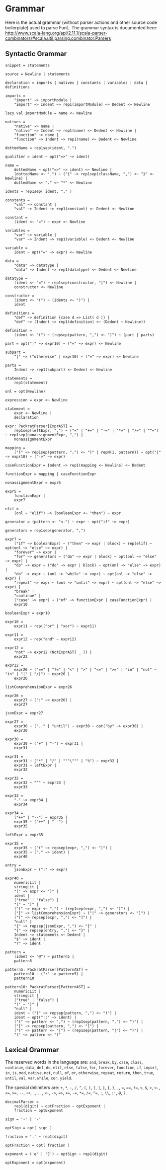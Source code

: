 # Grammar

Here is the actual grammar (without parser actions and other source code boilerplate) used to parse FunL.  The grammar syntax is documented here: <http://www.scala-lang.org/api/2.11.1/scala-parser-combinators/#scala.util.parsing.combinator.Parsers>


## Syntactic Grammar

	snippet = statements
	
	source = Newline | statements

	declaration = imports | natives | constants | variables | data | definitions

	imports =
		"import" ~> importModule |
		"import" ~> Indent ~> rep1(importModule) <~ Dedent <~ Newline

	lazy val importModule = name <~ Newline

	natives =
		"native" ~> name |
		"native" ~> Indent ~> rep1(name) <~ Dedent <~ Newline |
		"function" ~> name |
		"function" ~> Indent ~> rep1(name) <~ Dedent <~ Newline
		
	dottedName = rep1sep(ident, ".")

	qualifier = ident ~ opt("=>" ~> ident)

	name =
		dottedName ~ opt("=>" ~> ident) <~ Newline |
		(dottedName <~ ".") ~ ("{" ~> rep1sep(className, ",") <~ "}" <~ Newline) |
		dottedName <~ "." <~ "*" <~ Newline

	idents = rep1sep( ident, "," )
	
	constants =
		"val" ~> constant |
		"val" ~> Indent ~> rep1(constant) <~ Dedent <~ Newline

	constant =
		(ident <~ "=") ~ expr <~ Newline

	variables =
		"var" ~> variable |
		"var" ~> Indent ~> rep1(variable) <~ Dedent <~ Newline

	variable =
		ident ~ opt("=" ~> expr) <~ Newline

	data =
		"data" ~> datatype |
		"data" ~> Indent ~> rep1(datatype) <~ Dedent <~ Newline

	datatype =
		(ident <~ "=") ~ rep1sep(constructor, "|") <~ Newline |
		constructor <~ Newline

	constructor =
		(ident <~ "(") ~ (idents <~ ")") |
		ident

	definitions =
		"def" ~> definition {case d => List( d )} |
		"def" ~> (Indent ~> rep1(definition) <~ (Dedent ~ Newline))

	definition =
		(ident <~ "(") ~ (repsep(pattern, ",") <~ ")") ~ (part | parts)

	part = opt("|" ~> expr10) ~ ("=" ~> expr) <~ Newline

	subpart =
		"|" ~> ("otherwise" | expr10) ~ ("=" ~> expr) <~ Newline

	parts =
		Indent ~> rep1(subpart) <~ Dedent <~ Newline

	statements =
		rep1(statement)

	onl = opt(Newline)

	expression = expr <~ Newline
	
	statement =
		expr <~ Newline |
		declaration

	expr: PackratParser[ExprAST] =
		rep1sep(leftExpr, ",") ~ ("=" | "+=" | "-=" | "*=" | "/=" | "^=") ~ rep1sep(nonassignmentExpr, ",") |
		nonassignmentExpr

 	mapping =
		("(" ~> rep1sep(pattern, ",") <~ ")" | repN(1, pattern)) ~ opt("|" ~> expr10) ~ ("->" ~> expr)

	caseFunctionExpr = Indent ~> rep1(mapping <~ Newline) <~ Dedent
	
	functionExpr = mapping | caseFunctionExpr

	nonassignmentExpr = expr5
	
	expr5 =
		functionExpr |
		expr7

	elif =
		(onl ~ "elif") ~> (booleanExpr <~ "then") ~ expr

	generator = (pattern <~ "<-") ~ expr ~ opt("if" ~> expr)

	generators = rep1sep(generator, ",")
	
	expr7 =
		("if" ~> booleanExpr) ~ ("then" ~> expr | block) ~ rep(elif) ~ opt(onl ~> "else" ~> expr) |
		"forever" ~> expr |
		"for" ~> generators ~ ("do" ~> expr | block) ~ opt(onl ~> "else" ~> expr) |
		"do" ~> expr ~ ("do" ~> expr | block) ~ opt(onl ~> "else" ~> expr) |
		"do" ~> expr ~ (onl ~> "while" ~> expr) ~ opt(onl ~> "else" ~> expr) |
		"repeat" ~> expr ~ (onl ~> "until" ~> expr) ~ opt(onl ~> "else" ~> expr) |
		"break" |
		"continue" |
		("case" ~> expr) ~ ("of" ~> functionExpr | caseFunctionExpr) |
		expr10

	booleanExpr = expr10

	expr10 =
		expr11 ~ rep(("or" | "xor") ~ expr11)

	expr11 =
		expr12 ~ rep("and" ~ expr12)

	expr12 =
		"not" ~> expr12 (NotExprAST( _ )) |
		expr22

	expr22 =
		expr26 ~ ("==" | "!=" | "<" | ">" | "<=" | ">=" | "in" | "not" ~ "in" | "|" | "/|") ~ expr26 |
		expr26

	listComprehensionExpr = expr26
	
	expr26 =
		expr27 ~ (":" ~> expr26) |
		expr27

	jsonExpr = expr27

	expr27 =
		expr30 ~ (".." | "until") ~ expr30 ~ opt("by" ~> expr30) |
		expr30

	expr30 =
		expr30 ~ ("+" | "-") ~ expr31 |
		expr31

	expr31 =
		expr31 ~ ("*" | "/" | """\""" | "%") ~ expr32 |
		expr31 ~ leftExpr |
		expr32

	expr32 =
		expr32 ~ "^" ~ expr33 |
		expr33

	expr33 =
		"-" ~> expr34 |
		expr34

	expr34 =
		("++" | "--") ~ expr35 |
		expr35 ~ ("++" | "--") |
		expr35

	leftExpr = expr35

	expr35 =
		expr35 ~ ("(" ~> repsep(expr, ",") <~ ")") |
		expr35 ~ ("." ~> ident) |
		expr40

	entry =
		jsonExpr ~ (":" ~> expr)

	expr40 =
		numericLit |
		stringLit |
		"(" ~> expr <~ ")" |
		ident |
		("true" | "false") |
		"(" ~ ")" |
		("(" ~> expr <~ ",") ~ (rep1sep(expr, ",") <~ ")") |
		("[" ~> listComprehensionExpr) ~ ("|" ~> generators <~ "]") |
		("[" ~> repsep(expr, ",") <~ "]") |
		"null" |
		"{" ~> repsep(jsonExpr, ",") <~ "}" |
		"{" ~> repsep(entry, ",") <~ "}" |
		Indent ~> statements <~ Dedent |
		"$" ~> ident |
		"?" ~> ident

	pattern =
		(ident <~ "@") ~ pattern5 |
		pattern5

	pattern5: PackratParser[PatternAST] =
		pattern10 ~ (":" ~> pattern5) |
		pattern10

	pattern10: PackratParser[PatternAST] =
		numericLit |
		stringLit |
		("true" | "false") |
		"(" ~ ")" |
		"null" |
		ident ~ ("(" ~> repsep(pattern, ",") <~ ")") |
		ident ~ opt("::" ~> ident) |
		("(" ~> pattern <~ ",") ~ (rep1sep(pattern, ",") <~ ")") |
		("[" ~> repsep(pattern, ",") <~ "]") |
		("(" ~> pattern <~ "|") ~ (rep1sep(pattern, "|") <~ ")") |
		"(" ~> pattern <~ ")"


## Lexical Grammar

The reserved words in the language are:
				`and`, `break`, `by`, `case`, `class`, `continue`, `data`, `def`, `do`, `elif`,
				`else`, `false`, `for`, `forever`, `function`, `if`, `import`, `in`, `is`, `mod`, `native`,
				`not`, `null`, `of`, `or`, `otherwise`, `repeat`, `return`, `then`, `true`, `until`,
				`val`, `var`, `while`, `xor`, `yield`.

The special delimiters are: `+`, `*`, `-`, `/`, `^`, `(`, `)`, `[`, `]`, `|`, `{`, `}`, `,`, `=`, `==`, `!=`, `<`, `$`,
`>`, `<-`, `<=`, `>=`, `--`, `++`, `.`, `..`, `<-`, `->`, `=>`, `+=`, `-=`, `*=`, `/=`, `^=`, `:`, `\\`, `::`, `@`, `?`.

	decimalParser =
		rep1(digit) ~ optFraction ~ optExponent |
		fraction ~ optExponent

	sign = '+' | '-'

	optSign = opt( sign )

	fraction = '.' ~ rep1(digit)

	optFraction = opt( fraction )

	exponent = ('e' | 'E') ~ optSign ~ rep1(digit)

	optExponent = opt(exponent)